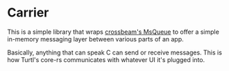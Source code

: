 # Carrier

This is a simple library that wraps [crossbeam's MsQueue](https://aturon.github.io/crossbeam-doc/crossbeam/sync/struct.MsQueue.html)
to offer a simple in-memory messaging layer between various parts of an app.

Basically, anything that can speak C can send or receive messages. This is how
Turtl's core-rs communicates with whatever UI it's plugged into.

